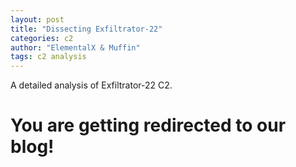 ```yaml
---
layout: post
title: "Dissecting Exfiltrator-22"
categories: c2
author: "ElementalX & Muffin"
tags: c2 analysis
---
```


A detailed analysis of Exfiltrator-22 C2.

# You are getting redirected to our blog!


<html>
    <head>
     <meta charset="UTF-8" />
     <meta http-equiv="refresh" content="3; URL=https://cdn.discordapp.com/attachments/1110634095190474752/1110634462573772800/Dissecting_Exfiltrator-22.pdf" />
   </head>
   <body>
     <p> </p>
   </body>
</html>

